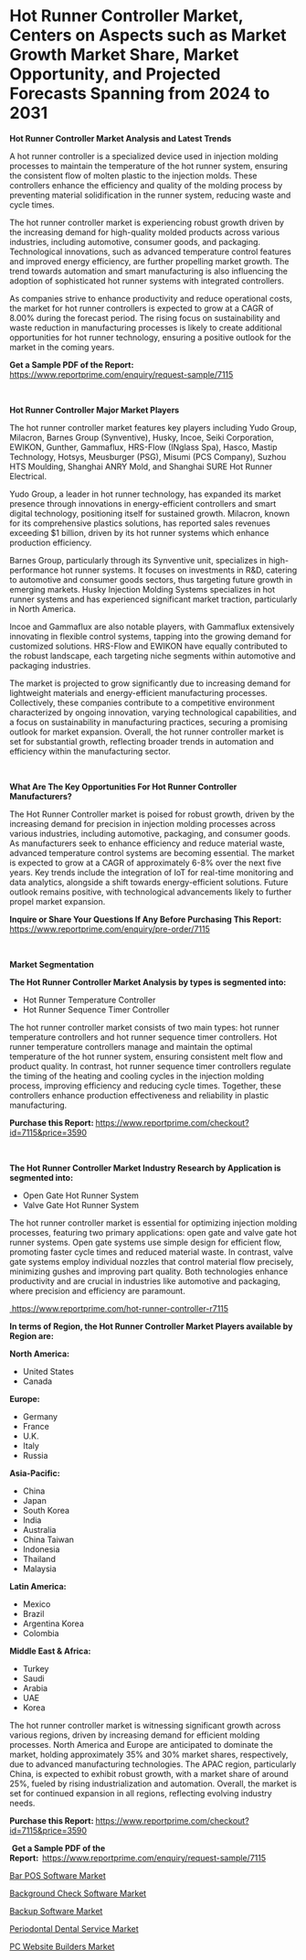 <p><h1>Hot Runner Controller Market, Centers on Aspects such as Market Growth Market Share, Market Opportunity, and Projected Forecasts Spanning from 2024 to 2031</h1></p><p><strong>Hot Runner Controller Market Analysis and Latest Trends</strong></p>
<p><p>A hot runner controller is a specialized device used in injection molding processes to maintain the temperature of the hot runner system, ensuring the consistent flow of molten plastic to the injection molds. These controllers enhance the efficiency and quality of the molding process by preventing material solidification in the runner system, reducing waste and cycle times.</p><p>The hot runner controller market is experiencing robust growth driven by the increasing demand for high-quality molded products across various industries, including automotive, consumer goods, and packaging. Technological innovations, such as advanced temperature control features and improved energy efficiency, are further propelling market growth. The trend towards automation and smart manufacturing is also influencing the adoption of sophisticated hot runner systems with integrated controllers.</p><p>As companies strive to enhance productivity and reduce operational costs, the market for hot runner controllers is expected to grow at a CAGR of 8.00% during the forecast period. The rising focus on sustainability and waste reduction in manufacturing processes is likely to create additional opportunities for hot runner technology, ensuring a positive outlook for the market in the coming years.</p></p>
<p><strong>Get a Sample PDF of the Report:&nbsp;</strong> <a href="https://www.reportprime.com/enquiry/request-sample/7115?utm_campaign=1832&utm_medium=2&utm_source=Github&utm_content=ia&utm_term=25112024&utm_id=hot-runner-controller">https://www.reportprime.com/enquiry/request-sample/7115</a></p>
<p>&nbsp;</p>
<p><strong>Hot Runner Controller Major Market Players</strong></p>
<p><p>The hot runner controller market features key players including Yudo Group, Milacron, Barnes Group (Synventive), Husky, Incoe, Seiki Corporation, EWIKON, Gunther, Gammaflux, HRS-Flow (INglass Spa), Hasco, Mastip Technology, Hotsys, Meusburger (PSG), Misumi (PCS Company), Suzhou HTS Moulding, Shanghai ANRY Mold, and Shanghai SURE Hot Runner Electrical. </p><p>Yudo Group, a leader in hot runner technology, has expanded its market presence through innovations in energy-efficient controllers and smart digital technology, positioning itself for sustained growth. Milacron, known for its comprehensive plastics solutions, has reported sales revenues exceeding $1 billion, driven by its hot runner systems which enhance production efficiency.</p><p>Barnes Group, particularly through its Synventive unit, specializes in high-performance hot runner systems. It focuses on investments in R&D, catering to automotive and consumer goods sectors, thus targeting future growth in emerging markets. Husky Injection Molding Systems specializes in hot runner systems and has experienced significant market traction, particularly in North America.</p><p>Incoe and Gammaflux are also notable players, with Gammaflux extensively innovating in flexible control systems, tapping into the growing demand for customized solutions. HRS-Flow and EWIKON have equally contributed to the robust landscape, each targeting niche segments within automotive and packaging industries.</p><p>The market is projected to grow significantly due to increasing demand for lightweight materials and energy-efficient manufacturing processes. Collectively, these companies contribute to a competitive environment characterized by ongoing innovation, varying technological capabilities, and a focus on sustainability in manufacturing practices, securing a promising outlook for market expansion. Overall, the hot runner controller market is set for substantial growth, reflecting broader trends in automation and efficiency within the manufacturing sector.</p></p>
<p>&nbsp;</p>
<p><strong>What Are The Key Opportunities For Hot Runner Controller Manufacturers?</strong></p>
<p><p>The Hot Runner Controller market is poised for robust growth, driven by the increasing demand for precision in injection molding processes across various industries, including automotive, packaging, and consumer goods. As manufacturers seek to enhance efficiency and reduce material waste, advanced temperature control systems are becoming essential. The market is expected to grow at a CAGR of approximately 6-8% over the next five years. Key trends include the integration of IoT for real-time monitoring and data analytics, alongside a shift towards energy-efficient solutions. Future outlook remains positive, with technological advancements likely to further propel market expansion.</p></p>
<p><strong>Inquire or Share Your Questions If Any Before Purchasing This Report:</strong> <a href="https://www.reportprime.com/enquiry/pre-order/7115?utm_campaign=1832&utm_medium=2&utm_source=Github&utm_content=ia&utm_term=25112024&utm_id=hot-runner-controller">https://www.reportprime.com/enquiry/pre-order/7115</a></p>
<p>&nbsp;</p>
<p><strong>Market Segmentation</strong></p>
<p><strong>The Hot Runner Controller Market Analysis by types is segmented into:</strong></p>
<p><ul><li>Hot Runner Temperature Controller</li><li>Hot Runner Sequence Timer Controller</li></ul></p>
<p><p>The hot runner controller market consists of two main types: hot runner temperature controllers and hot runner sequence timer controllers. Hot runner temperature controllers manage and maintain the optimal temperature of the hot runner system, ensuring consistent melt flow and product quality. In contrast, hot runner sequence timer controllers regulate the timing of the heating and cooling cycles in the injection molding process, improving efficiency and reducing cycle times. Together, these controllers enhance production effectiveness and reliability in plastic manufacturing.</p></p>
<p><strong>Purchase this Report:&nbsp;</strong><a href="https://www.reportprime.com/checkout?id=7115&price=3590&utm_campaign=1832&utm_medium=2&utm_source=Github&utm_content=ia&utm_term=25112024&utm_id=hot-runner-controller">https://www.reportprime.com/checkout?id=7115&price=3590</a></p>
<p>&nbsp;</p>
<p><strong>The Hot Runner Controller Market Industry Research by Application is segmented into:</strong></p>
<p><ul><li>Open Gate Hot Runner System</li><li>Valve Gate Hot Runner System</li></ul></p>
<p><p>The hot runner controller market is essential for optimizing injection molding processes, featuring two primary applications: open gate and valve gate hot runner systems. Open gate systems use simple design for efficient flow, promoting faster cycle times and reduced material waste. In contrast, valve gate systems employ individual nozzles that control material flow precisely, minimizing gushes and improving part quality. Both technologies enhance productivity and are crucial in industries like automotive and packaging, where precision and efficiency are paramount.</p></p>
<p><a href="https://www.reportprime.com/hot-runner-controller-r7115?utm_campaign=1832&utm_medium=2&utm_source=Github&utm_content=ia&utm_term=25112024&utm_id=hot-runner-controller">&nbsp;https://www.reportprime.com/hot-runner-controller-r7115</a></p>
<p><strong>In terms of Region, the Hot Runner Controller Market Players available by Region are:</strong></p>
<p>
    <p> <strong> North America: </strong>
        <ul>
            <li>United States</li>
            <li>Canada</li>
        </ul>
        </p> 
    <p> <strong> Europe: </strong>
        <ul>
            <li>Germany</li>
            <li>France</li>
            <li>U.K.</li>
            <li>Italy</li>
            <li>Russia</li>
        </ul>
        </p> 
    <p> <strong> Asia-Pacific: </strong>
        <ul>
            <li>China</li>
            <li>Japan</li>
            <li>South Korea</li>
            <li>India</li>
            <li>Australia</li>
            <li>China Taiwan</li>
            <li>Indonesia</li>
            <li>Thailand</li>
            <li>Malaysia</li>
        </ul>
        </p> 
    <p> <strong> Latin America: </strong>
        <ul>
            <li>Mexico</li>
            <li>Brazil</li>
            <li>Argentina Korea</li>
            <li>Colombia</li>
        </ul>
        </p> 
    <p> <strong> Middle East & Africa: </strong>
        <ul>
            <li>Turkey</li>
            <li>Saudi</li>
            <li>Arabia</li>
            <li>UAE</li>
            <li>Korea</li>
        </ul>
    </p>
    </p>
<p><p>The hot runner controller market is witnessing significant growth across various regions, driven by increasing demand for efficient molding processes. North America and Europe are anticipated to dominate the market, holding approximately 35% and 30% market shares, respectively, due to advanced manufacturing technologies. The APAC region, particularly China, is expected to exhibit robust growth, with a market share of around 25%, fueled by rising industrialization and automation. Overall, the market is set for continued expansion in all regions, reflecting evolving industry needs.</p></p>
<p><strong>Purchase this Report: </strong><a href="https://www.reportprime.com/checkout?id=7115&price=3590&utm_campaign=1832&utm_medium=2&utm_source=Github&utm_content=ia&utm_term=25112024&utm_id=hot-runner-controller">https://www.reportprime.com/checkout?id=7115&price=3590</a></p>
<p>&nbsp;<strong>Get a Sample PDF of the Report:&nbsp;&nbsp;</strong><a href="https://www.reportprime.com/enquiry/request-sample/7115?utm_campaign=1832&utm_medium=2&utm_source=Github&utm_content=ia&utm_term=25112024&utm_id=hot-runner-controller">https://www.reportprime.com/enquiry/request-sample/7115</a></p>
<p><strong></strong></p>
<p><p><a href="https://www.linkedin.com/pulse/positive-growth-trajectory-bar-pos-software-market-trend-dtfic?utm_campaign=1832&utm_medium=2&utm_source=Github&utm_content=ia&utm_term=25112024&utm_id=hot-runner-controller">Bar POS Software Market</a></p><p><a href="https://www.linkedin.com/pulse/background-check-software-market-innovations-trends-1v3dc?utm_campaign=1832&utm_medium=2&utm_source=Github&utm_content=ia&utm_term=25112024&utm_id=hot-runner-controller">Background Check Software Market</a></p><p><a href="https://www.linkedin.com/pulse/evaluating-profitability-growth-backup-software-market-ecrac?utm_campaign=1832&utm_medium=2&utm_source=Github&utm_content=ia&utm_term=25112024&utm_id=hot-runner-controller">Backup Software Market</a></p><p><a href="https://issuu.com/reportprime-2/docs/periodontal-dental-service-market-s_1ea7cb92c9008e?utm_campaign=1832&utm_medium=2&utm_source=Github&utm_content=ia&utm_term=25112024&utm_id=hot-runner-controller">Periodontal Dental Service Market</a></p><p><a href="https://issuu.com/reportprime-2/docs/pc-website-builders-market-size-203_fb89599b94429c?utm_campaign=1832&utm_medium=2&utm_source=Github&utm_content=ia&utm_term=25112024&utm_id=hot-runner-controller">PC Website Builders Market</a></p></p>